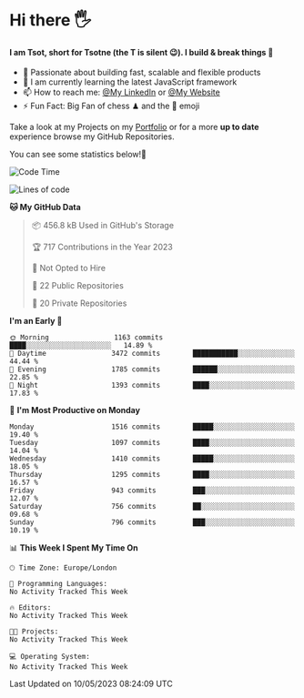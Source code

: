 # Hi there :raised_hand_with_fingers_splayed:
#### I am Tsot, short for Tsotne (the T is silent :wink:). I build & break things :space_invader:
- :telescope: Passionate about building fast, scalable and flexible products
- :seedling: I am currently learning the latest JavaScript framework 
- :mailbox: How to reach me: [@My LinkedIn](https://www.linkedin.com/in/tsotne-gvadzabia/) or [@My Website](https://tsotne.co.uk/contact)
- :zap: Fun Fact: Big Fan of chess ♟ and the 👾 emoji

Take a look at my Projects on my [Portfolio](https://tsotne.co.uk/) or for a more **up to date** experience browse my GitHub Repositories.

You can see some statistics below!:space_invader:
<!--START_SECTION:waka-->
![Code Time](http://img.shields.io/badge/Code%20Time-761%20hrs%202%20mins-blue)

![Lines of code](https://img.shields.io/badge/From%20Hello%20World%20I%27ve%20Written-4.7%20million%20lines%20of%20code-blue)

**🐱 My GitHub Data** 

> 📦 456.8 kB Used in GitHub's Storage 
 > 
> 🏆 717 Contributions in the Year 2023
 > 
> 🚫 Not Opted to Hire
 > 
> 📜 22 Public Repositories 
 > 
> 🔑 20 Private Repositories 
 > 
**I'm an Early 🐤** 

```text
🌞 Morning                1163 commits        ████░░░░░░░░░░░░░░░░░░░░░   14.89 % 
🌆 Daytime                3472 commits        ███████████░░░░░░░░░░░░░░   44.44 % 
🌃 Evening                1785 commits        ██████░░░░░░░░░░░░░░░░░░░   22.85 % 
🌙 Night                  1393 commits        ████░░░░░░░░░░░░░░░░░░░░░   17.83 % 
```
📅 **I'm Most Productive on Monday** 

```text
Monday                   1516 commits        █████░░░░░░░░░░░░░░░░░░░░   19.40 % 
Tuesday                  1097 commits        ████░░░░░░░░░░░░░░░░░░░░░   14.04 % 
Wednesday                1410 commits        █████░░░░░░░░░░░░░░░░░░░░   18.05 % 
Thursday                 1295 commits        ████░░░░░░░░░░░░░░░░░░░░░   16.57 % 
Friday                   943 commits         ███░░░░░░░░░░░░░░░░░░░░░░   12.07 % 
Saturday                 756 commits         ██░░░░░░░░░░░░░░░░░░░░░░░   09.68 % 
Sunday                   796 commits         ███░░░░░░░░░░░░░░░░░░░░░░   10.19 % 
```


📊 **This Week I Spent My Time On** 

```text
🕑︎ Time Zone: Europe/London

💬 Programming Languages: 
No Activity Tracked This Week

🔥 Editors: 
No Activity Tracked This Week

🐱‍💻 Projects: 
No Activity Tracked This Week

💻 Operating System: 
No Activity Tracked This Week
```


 Last Updated on 10/05/2023 08:24:09 UTC
<!--END_SECTION:waka-->
